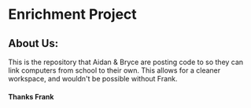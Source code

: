 # Enrichment Project



## About Us:
This is the repository that Aidan & Bryce are posting code to so they can link computers from school to their own. This allows for a cleaner workspace, and wouldn't be possible without Frank. 

#### Thanks Frank
